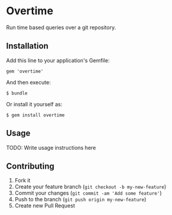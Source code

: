 # Overtime

Run time based queries over a git repository.

## Installation

Add this line to your application's Gemfile:

    gem 'overtime'

And then execute:

    $ bundle

Or install it yourself as:

    $ gem install overtime

## Usage

TODO: Write usage instructions here

## Contributing

1. Fork it
2. Create your feature branch (`git checkout -b my-new-feature`)
3. Commit your changes (`git commit -am 'Add some feature'`)
4. Push to the branch (`git push origin my-new-feature`)
5. Create new Pull Request
